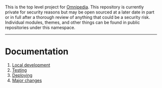 This is the top level project for [Omnipedia](https://omnipedia.app/). This
repository is currently private for security reasons but may be open sourced at
a later date in part or in full after a thorough review of anything that could
be a security risk. Individual modules, themes, and other things can be found
in public repositories under this namespace.

----

# Documentation

1. [Local development](docs/local-dev.md)
2. [Testing](docs/testing.md)
3. [Deploying](docs/deploying.md)
4. [Major changes](docs/changes.md)
